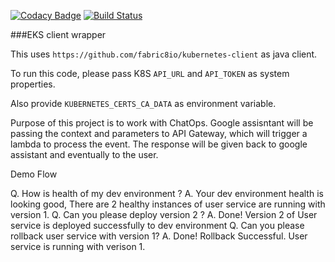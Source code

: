 [![Codacy Badge](https://api.codacy.com/project/badge/Grade/f17f1b801de5402ea7d6086d5c235983)](https://app.codacy.com/app/avpatel-257/lambda-k8s-client?utm_source=github.com&utm_medium=referral&utm_content=avpatel257/lambda-k8s-client&utm_campaign=Badge_Grade_Dashboard)
[![Build Status](https://travis-ci.org/avpatel257/lambda-k8s-client.svg?branch=master)](https://travis-ci.org/avpatel257/lambda-k8s-client)


###EKS client wrapper

This uses `https://github.com/fabric8io/kubernetes-client` as java client.

To run this code, please pass K8S `API_URL` and `API_TOKEN` as system properties.

Also provide `KUBERNETES_CERTS_CA_DATA` as environment variable. 


Purpose of this project is to work with ChatOps. Google assisntant will be passing the context and parameters to API Gateway, which will trigger a lambda to process the event. The response will be given back to google assistant and eventually to the user.



Demo Flow

Q. How is health of my dev environment ? 
A. Your dev environment health is looking good, There are 2 healthy instances of user service are running with version 1.
Q. Can you please deploy version 2 ?
A. Done! Version 2 of User service is deployed successfully to dev environment
Q. Can you please rollback user service with version 1?
A. Done! Rollback Successful. User service is running with verison 1. 